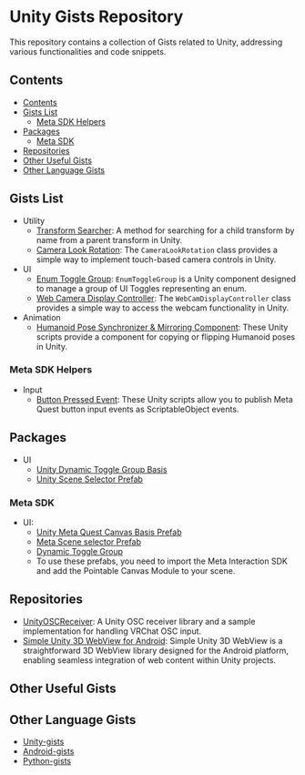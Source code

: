 # Unity Gists Repository
This repository contains a collection of Gists related to Unity, addressing various functionalities and code snippets.

## Contents
- [Contents](#contents)
- [Gists List](#gists-list)
  - [Meta SDK Helpers](#meta-sdk-helpers)
- [Packages](#packages)
  - [Meta SDK](#meta-sdk)
- [Repositories](#repositories)
- [Other Useful Gists](#other-useful-gists)
- [Other Language Gists](#other-language-gists)

## Gists List
- Utility
  - [Transform Searcher](https://gist.github.com/t-34400/9371523d896beb6388bdd49e107fc32a): A method for searching for a child transform by name from a parent transform in Unity.
  - [Camera Look Rotation](https://gist.github.com/t-34400/8d0a937ccc867c6307705283d4d82425): The `CameraLookRotation` class provides a simple way to implement touch-based camera controls in Unity. 
- UI
  - [Enum Toggle Group](https://gist.github.com/t-34400/6787c65f87d4b272f1ce1fc93f66d782):
    `EnumToggleGroup` is a Unity component designed to manage a group of UI Toggles representing an enum.
  - [Web Camera Display Controller](https://gist.github.com/t-34400/18107e2a124146245b2f31674cc8b5c6): The `WebCamDisplayController` class provides a simple way to access the webcam functionality in Unity.
- Animation
  - [Humanoid Pose Synchronizer & Mirroring Component](https://gist.github.com/t-34400/fa28b8f56746322a0310519572779791):
    These Unity scripts provide a component for copying or flipping Humanoid poses in Unity.

### Meta SDK Helpers
- Input
  - [Button Pressed Event](https://gist.github.com/t-34400/d16a05d0e3c53d8286f1e7846bdb9b04):
    These Unity scripts allow you to publish Meta Quest button input events as ScriptableObject events.

## Packages
- UI
  - [Unity Dynamic Toggle Group Basis](./UnityPackages/UI/DynamicToggleGroupBasis/)
  - [Unity Scene Selector Prefab](./UnityPackaged/UI/SceneSelector/)

### Meta SDK
- UI:
  - [Unity Meta Quest Canvas Basis Prefab](./UnityPackages/Meta/MetaQuestCanvasBasis/)
  - [Meta Scene selector Prefab](./UnityPackages/Meta/MetaSceneSelector)
  - [Dynamic Toggle Group](./UnityPackages/Meta/DynamicToggleGroup/)
  - To use these prefabs, you need to import the Meta Interaction SDK and add the Pointable Canvas Module to your scene.

## Repositories
- [UnityOSCReceiver](https://github.com/t-34400/UnityOSCReceiver): A Unity OSC receiver library and a sample implementation for handling VRChat OSC input.
- [Simple Unity 3D WebView for Android](https://github.com/t-34400/SimpleUnity3DWebView): Simple Unity 3D WebView is a straightforward 3D WebView library designed for the Android platform, enabling seamless integration of web content within Unity projects.

## Other Useful Gists

## Other Language Gists
- [Unity-gists](https://github.com/t-34400/Unity-gists)
- [Android-gists](https://github.com/t-34400/Android-gists)
- [Python-gists](https://github.com/t-34400/Python-gists)

